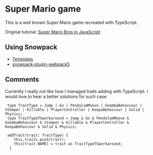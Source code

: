 # Super Mario game

This is a well known Super Mario game recreated with TypeScript.  
  
Original tutorial: [Super Mario Bros in JavaScript](https://www.youtube.com/playlist?list=PLS8HfBXv9ZWWe8zXrViYbIM2Hhylx8DZx)


## Using Snowpack

- [Templates](https://github.com/snowpackjs/snowpack/tree/main/create-snowpack-app/cli)
- [snowpack-plugin-webpack5](https://www.npmjs.com/package/snowpack-plugin-webpack5)

## Comments
Currently I really not like how I managed traits adding with TypeScript. I would love to hear a better solutions for such case.  

```
 type TraitType = Jump | Go | PendulumMoove | GoombaBehaviour | Stomper | Killable | PlayerController | KoopaBehaviour | Solid | Physics;
 type TraitTypeTSworkaround = Jump & Go & PendulumMoove & GoombaBehaviour & Stomper & Killable & PlayerController & KoopaBehaviour & Solid & Physics;

 addTrait(trait: TraitType) {
    this.traits.push(trait);
    this[trait.NAME] = trait as TraitTypeTSworkaround;
  }
```
